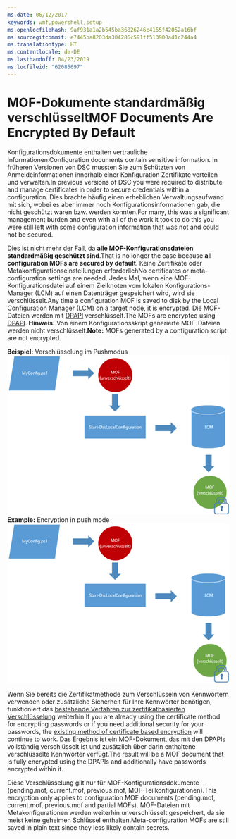 ```yaml
---
ms.date: 06/12/2017
keywords: wmf,powershell,setup
ms.openlocfilehash: 9af931a1a2b545ba36826246c4155f42052a16bf
ms.sourcegitcommit: e7445ba8203da304286c591ff513900ad1c244a4
ms.translationtype: HT
ms.contentlocale: de-DE
ms.lasthandoff: 04/23/2019
ms.locfileid: "62085697"
---
```

# <a name="mof-documents-are-encrypted-by-default"></a><span data-ttu-id="a8dec-102">MOF-Dokumente standardmäßig verschlüsselt</span><span class="sxs-lookup"><span data-stu-id="a8dec-102">MOF Documents Are Encrypted By Default</span></span>

<span data-ttu-id="a8dec-103">Konfigurationsdokumente enthalten vertrauliche Informationen.</span><span class="sxs-lookup"><span data-stu-id="a8dec-103">Configuration documents contain sensitive information.</span></span> <span data-ttu-id="a8dec-104">In früheren Versionen von DSC mussten Sie zum Schützten von Anmeldeinformationen innerhalb einer Konfiguration Zertifikate verteilen und verwalten.</span><span class="sxs-lookup"><span data-stu-id="a8dec-104">In previous versions of DSC you were required to distribute and manage certificates in order to secure credentials within a configuration.</span></span> <span data-ttu-id="a8dec-105">Dies brachte häufig einen erheblichen Verwaltungsaufwand mit sich, wobei es aber immer noch Konfigurationsinformationen gab, die nicht geschützt waren bzw. werden konnten.</span><span class="sxs-lookup"><span data-stu-id="a8dec-105">For many, this was a significant management burden and even with all of the work it took to do this you were still left with some configuration information that was not and could not be secured.</span></span>

<span data-ttu-id="a8dec-106">Dies ist nicht mehr der Fall, da **alle MOF-Konfigurationsdateien standardmäßig geschützt sind**.</span><span class="sxs-lookup"><span data-stu-id="a8dec-106">That is no longer the case because **all configuration MOFs are secured by default**.</span></span> <span data-ttu-id="a8dec-107">Keine Zertifikate oder Metakonfigurationseinstellungen erforderlich</span><span class="sxs-lookup"><span data-stu-id="a8dec-107">No certificates or meta-configuration settings are needed.</span></span> <span data-ttu-id="a8dec-108">Jedes Mal, wenn eine MOF-Konfigurationsdatei auf einem Zielknoten vom lokalen Konfigurations-Manager (LCM) auf einen Datenträger gespeichert wird, wird sie verschlüsselt.</span><span class="sxs-lookup"><span data-stu-id="a8dec-108">Any time a configuration MOF is saved to disk by the Local Configuration Manager (LCM) on a target node, it is encrypted.</span></span> <span data-ttu-id="a8dec-109">Die MOF-Dateien werden mit [DPAPI](https://msdn.microsoft.com/library/ms995355.aspx) verschlüsselt.</span><span class="sxs-lookup"><span data-stu-id="a8dec-109">The MOFs are encrypted using [DPAPI](https://msdn.microsoft.com/library/ms995355.aspx).</span></span> <span data-ttu-id="a8dec-110">**Hinweis:** Von einem Konfigurationsskript generierte MOF-Dateien werden nicht verschlüsselt.</span><span class="sxs-lookup"><span data-stu-id="a8dec-110">**Note:** MOFs generated by a configuration script are not encrypted.</span></span>

<span data-ttu-id="a8dec-111">**Beispiel:** Verschlüsselung im Pushmodus ![MOF-Verschlüsselung](../images/MOF_Encryption.jpg)</span><span class="sxs-lookup"><span data-stu-id="a8dec-111">**Example:** Encryption in push mode ![MOF Encryption](../images/MOF_Encryption.jpg)</span></span>

<span data-ttu-id="a8dec-112">Wenn Sie bereits die Zertifikatmethode zum Verschlüsseln von Kennwörtern verwenden oder zusätzliche Sicherheit für Ihre Kennwörter benötigen, funktioniert das [bestehende Verfahren zur zertifikatbasierten Verschlüsselung](https://msdn.microsoft.com/powershell/dsc/securemof) weiterhin.</span><span class="sxs-lookup"><span data-stu-id="a8dec-112">If you are already using the certificate method for encrypting passwords or if you need additional security for your passwords, the [existing method of certificate based encryption](https://msdn.microsoft.com/powershell/dsc/securemof) will continue to work.</span></span> <span data-ttu-id="a8dec-113">Das Ergebnis ist ein MOF-Dokument, das mit den DPAPIs vollständig verschlüsselt ist und zusätzlich über darin enthaltene verschlüsselte Kennwörter verfügt.</span><span class="sxs-lookup"><span data-stu-id="a8dec-113">The result will be a MOF document that is fully encrypted using the DPAPIs and additionally have passwords encrypted within it.</span></span>

<span data-ttu-id="a8dec-114">Diese Verschlüsselung gilt nur für MOF-Konfigurationsdokumente (pending.mof, current.mof, previous.mof, MOF-Teilkonfigurationen).</span><span class="sxs-lookup"><span data-stu-id="a8dec-114">This encryption only applies to configuration MOF documents (pending.mof, current.mof, previous.mof and partial MOFs).</span></span> <span data-ttu-id="a8dec-115">MOF-Dateien mit Metakonfigurationen werden weiterhin unverschlüsselt gespeichert, da sie meist keine geheimen Schlüssel enthalten.</span><span class="sxs-lookup"><span data-stu-id="a8dec-115">Meta-configuration MOFs are still saved in plain text since they less likely contain secrets.</span></span>
